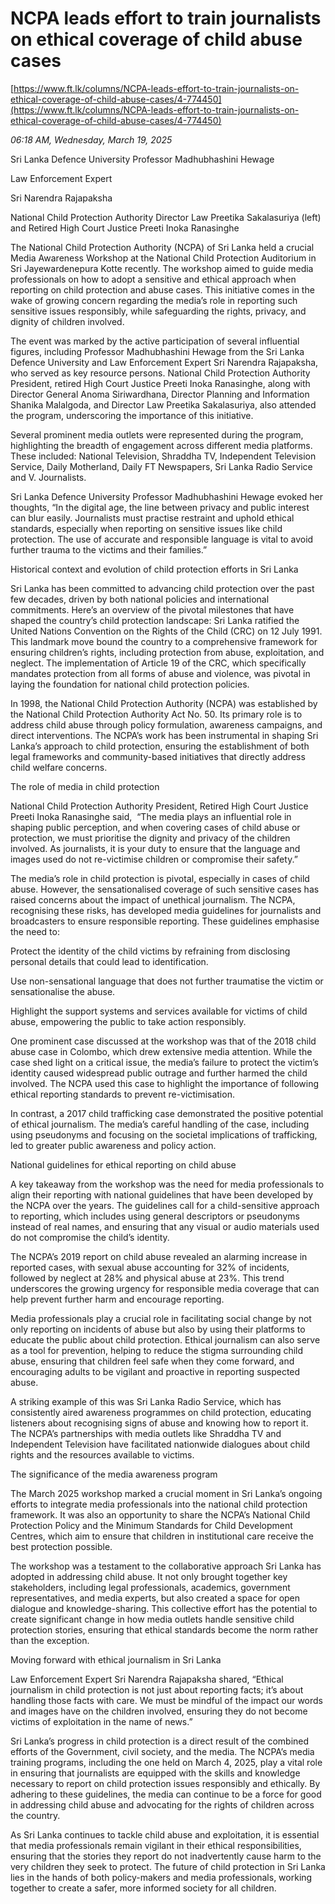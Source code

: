 # NCPA leads effort to train journalists on ethical coverage of child abuse cases

[https://www.ft.lk/columns/NCPA-leads-effort-to-train-journalists-on-ethical-coverage-of-child-abuse-cases/4-774450](https://www.ft.lk/columns/NCPA-leads-effort-to-train-journalists-on-ethical-coverage-of-child-abuse-cases/4-774450)

*06:18 AM, Wednesday, March 19, 2025*

Sri Lanka Defence University Professor Madhubhashini Hewage

Law Enforcement Expert

Sri Narendra Rajapaksha

National Child Protection Authority Director Law Preetika Sakalasuriya (left) and Retired High Court Justice Preeti Inoka Ranasinghe

The National Child Protection Authority (NCPA) of Sri Lanka held a crucial Media Awareness Workshop at the National Child Protection Auditorium in Sri Jayewardenepura Kotte recently. The workshop aimed to guide media professionals on how to adopt a sensitive and ethical approach when reporting on child protection and abuse cases. This initiative comes in the wake of growing concern regarding the media’s role in reporting such sensitive issues responsibly, while safeguarding the rights, privacy, and dignity of children involved.

The event was marked by the active participation of several influential figures, including Professor Madhubhashini Hewage from the Sri Lanka Defence University and Law Enforcement Expert Sri Narendra Rajapaksha, who served as key resource persons. National Child Protection Authority President, retired High Court Justice Preeti Inoka Ranasinghe, along with Director General Anoma Siriwardhana, Director Planning and Information Shanika Malalgoda, and Director Law Preetika Sakalasuriya, also attended the program, underscoring the importance of this initiative.

Several prominent media outlets were represented during the program, highlighting the breadth of engagement across different media platforms. These included: National Television, Shraddha TV, Independent Television Service, Daily Motherland, Daily FT Newspapers, Sri Lanka Radio Service and V. Journalists.

Sri Lanka Defence University Professor Madhubhashini Hewage evoked her thoughts, “In the digital age, the line between privacy and public interest can blur easily. Journalists must practise restraint and uphold ethical standards, especially when reporting on sensitive issues like child protection. The use of accurate and responsible language is vital to avoid further trauma to the victims and their families.”

Historical context and evolution of child protection efforts in Sri Lanka

Sri Lanka has been committed to advancing child protection over the past few decades, driven by both national policies and international commitments. Here’s an overview of the pivotal milestones that have shaped the country’s child protection landscape: Sri Lanka ratified the United Nations Convention on the Rights of the Child (CRC) on 12 July 1991. This landmark move bound the country to a comprehensive framework for ensuring children’s rights, including protection from abuse, exploitation, and neglect. The implementation of Article 19 of the CRC, which specifically mandates protection from all forms of abuse and violence, was pivotal in laying the foundation for national child protection policies.

In 1998, the National Child Protection Authority (NCPA) was established by the National Child Protection Authority Act No. 50. Its primary role is to address child abuse through policy formulation, awareness campaigns, and direct interventions. The NCPA’s work has been instrumental in shaping Sri Lanka’s approach to child protection, ensuring the establishment of both legal frameworks and community-based initiatives that directly address child welfare concerns.

The role of media in child protection

National Child Protection Authority President, Retired High Court Justice Preeti Inoka Ranasinghe said,  “The media plays an influential role in shaping public perception, and when covering cases of child abuse or protection, we must prioritise the dignity and privacy of the children involved. As journalists, it is your duty to ensure that the language and images used do not re-victimise children or compromise their safety.”

The media’s role in child protection is pivotal, especially in cases of child abuse. However, the sensationalised coverage of such sensitive cases has raised concerns about the impact of unethical journalism. The NCPA, recognising these risks, has developed media guidelines for journalists and broadcasters to ensure responsible reporting. These guidelines emphasise the need to:

Protect the identity of the child victims by refraining from disclosing personal details that could lead to identification.

Use non-sensational language that does not further traumatise the victim or sensationalise the abuse.

Highlight the support systems and services available for victims of child abuse, empowering the public to take action responsibly.

One prominent case discussed at the workshop was that of the 2018 child abuse case in Colombo, which drew extensive media attention. While the case shed light on a critical issue, the media’s failure to protect the victim’s identity caused widespread public outrage and further harmed the child involved. The NCPA used this case to highlight the importance of following ethical reporting standards to prevent re-victimisation.

In contrast, a 2017 child trafficking case demonstrated the positive potential of ethical journalism. The media’s careful handling of the case, including using pseudonyms and focusing on the societal implications of trafficking, led to greater public awareness and policy action.

National guidelines for ethical reporting on child abuse

A key takeaway from the workshop was the need for media professionals to align their reporting with national guidelines that have been developed by the NCPA over the years. The guidelines call for a child-sensitive approach to reporting, which includes using general descriptors or pseudonyms instead of real names, and ensuring that any visual or audio materials used do not compromise the child’s identity.

The NCPA’s 2019 report on child abuse revealed an alarming increase in reported cases, with sexual abuse accounting for 32% of incidents, followed by neglect at 28% and physical abuse at 23%. This trend underscores the growing urgency for responsible media coverage that can help prevent further harm and encourage reporting.

Media professionals play a crucial role in facilitating social change by not only reporting on incidents of abuse but also by using their platforms to educate the public about child protection. Ethical journalism can also serve as a tool for prevention, helping to reduce the stigma surrounding child abuse, ensuring that children feel safe when they come forward, and encouraging adults to be vigilant and proactive in reporting suspected abuse.

A striking example of this was Sri Lanka Radio Service, which has consistently aired awareness programmes on child protection, educating listeners about recognising signs of abuse and knowing how to report it. The NCPA’s partnerships with media outlets like Shraddha TV and Independent Television have facilitated nationwide dialogues about child rights and the resources available to victims.

The significance of the media awareness program

The March 2025 workshop marked a crucial moment in Sri Lanka’s ongoing efforts to integrate media professionals into the national child protection framework. It was also an opportunity to share the NCPA’s National Child Protection Policy and the Minimum Standards for Child Development Centres, which aim to ensure that children in institutional care receive the best protection possible.

The workshop was a testament to the collaborative approach Sri Lanka has adopted in addressing child abuse. It not only brought together key stakeholders, including legal professionals, academics, government representatives, and media experts, but also created a space for open dialogue and knowledge-sharing. This collective effort has the potential to create significant change in how media outlets handle sensitive child protection stories, ensuring that ethical standards become the norm rather than the exception.

Moving forward with ethical journalism in Sri Lanka

Law Enforcement Expert Sri Narendra Rajapaksha shared, “Ethical journalism in child protection is not just about reporting facts; it’s about handling those facts with care. We must be mindful of the impact our words and images have on the children involved, ensuring they do not become victims of exploitation in the name of news.”

Sri Lanka’s progress in child protection is a direct result of the combined efforts of the Government, civil society, and the media. The NCPA’s media training programs, including the one held on March 4, 2025, play a vital role in ensuring that journalists are equipped with the skills and knowledge necessary to report on child protection issues responsibly and ethically. By adhering to these guidelines, the media can continue to be a force for good in addressing child abuse and advocating for the rights of children across the country.

As Sri Lanka continues to tackle child abuse and exploitation, it is essential that media professionals remain vigilant in their ethical responsibilities, ensuring that the stories they report do not inadvertently cause harm to the very children they seek to protect. The future of child protection in Sri Lanka lies in the hands of both policy-makers and media professionals, working together to create a safer, more informed society for all children.

